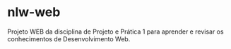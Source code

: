 # nlw-web
Projeto WEB da disciplina de Projeto e Prática 1 para aprender e revisar os conhecimentos de Desenvolvimento Web.
